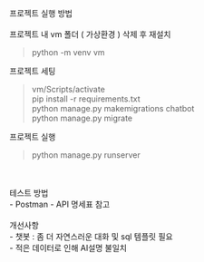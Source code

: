 프로젝트 실행 방법
<br><br>
프로젝트 내 vm 폴더 ( 가상환경 ) 삭제 후 재설치
> python -m venv vm

프로젝트 세팅
> vm/Scripts/activate<br>
> pip install -r requirements.txt<br>
> python manage.py makemigrations chatbot<br>
> python manage.py migrate<br>

프로젝트 실행
> python manage.py runserver
<br>
<br>
테스트 방법<br>
- Postman - API 명세표 참고<br>
<br>
개선사항<br>
- 챗봇 : 좀 더 자연스러운 대화 및 sql 템플릿 필요<br>
- 적은 데이터로 인해 AI설명 불일치<br>
